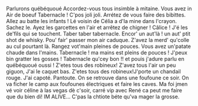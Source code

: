 
Parlurons québéquoué
Accordez-vous tous insimble à mitaine. 
Vous avez in Air de boeuf Tabernacle ! C'pos joli joli.  Arrétez de vous faire des bibittes.
Allez au batte les infants ! 
Lé voisin de Célia a d'la mine dans l'crayon. Sachez le. Ayez les garcettes en l'air et arrêtez de chigner ! Câlice !
J'é les de'fils qui se touchent. Taber taber tabernacle.
Encor' un aut'là ! un aut' ptit shot de whisky. Pou' fair' passer mon air caduque. 
Z'avez la merd' qu'colle au cul pourtant là. Rangez vot'main pleines de pouces.  Vous avez un'patate chaude dans l'mains.
Tabernacle ! ma mains est pleins de pouces ! J'peux bin gratter les gosses ! Tabernacle qu'cey bon !! et pouis j'adure parlu en québéquoué oussi ! 
Z'etes tous des robineux!
Z'avez tous l'air un peu giguon, J'ai le caquet bas.
Z'etes tous des robineux!J'porte un chandail rouge. J'ai capoté. Pantoute. On se retrouve dans une foufoune ce soir. On va ficher le camp aux foufounes électriques et faire les caves.
Ma foi jmen vé voir céline à las vegas dè c'soir, carré vip avec René ca peut me faire que du bien di! IM ALIVE...
C'pas la chtiote béte qu'va mager la grosse.
